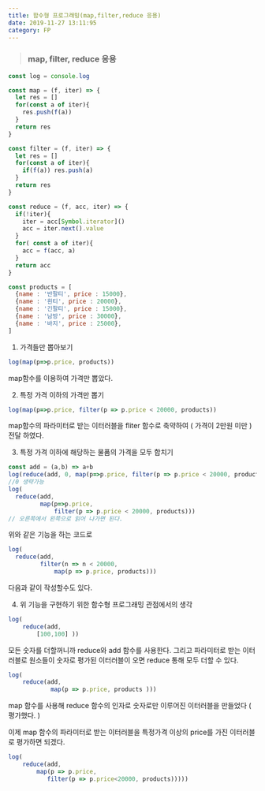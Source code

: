 ```yaml
---
title: 함수형 프로그래밍(map,filter,reduce 응용)
date: 2019-11-27 13:11:95
category: FP
---
```


> ### map, filter, reduce 응용



```javascript
const log = console.log

const map = (f, iter) => {
  let res = []
  for(const a of iter){
    res.push(f(a))
  }
  return res
}

const filter = (f, iter) => {
  let res = []
  for(const a of iter){
    if(f(a)) res.push(a)
  }
  return res
}

const reduce = (f, acc, iter) => {
  if(!iter){
    iter = acc[Symbol.iterator]()
    acc = iter.next().value
  }
  for( const a of iter){
    acc = f(acc, a)
  }
  return acc
}

const products = [
  {name : '반팔티', price : 15000},
  {name : '흰티', price : 20000},
  {name : '긴팔티', price : 15000},
  {name : '남방', price : 30000},
  {name : '바지', price : 25000},
]
```



1. 가격들만 뽑아보기

```javascript
log(map(p=>p.price, products))
```

map함수를 이용하여 가격만 뽑았다.



2. 특정 가격 이하의 가격만 뽑기

```javascript
log(map(p=>p.price, filter(p => p.price < 20000, products))
```

map함수의 파라미터로 받는 이터러블을 fliter 함수로 축약하여 ( 가격이 2만원 미만  ) 전달 하였다.



3. 특정 가격 이하에 해당하는 물품의 가격을 모두 합치기

```javascript
const add = (a,b) => a+b
log(reduce(add, 0, map(p=>p.price, filter(p => p.price < 20000, products)))
//0 생략가능
log(
  reduce(add, 
         map(p=>p.price, 
             filter(p => p.price < 20000, products)))
// 오른쪽에서 왼쪽으로 읽어 나가면 된다.
```

위와 같은 기능을 하는 코드로

```javascript
log(
  reduce(add, 
         filter(n => n < 20000,
             map(p => p.price, products)))
```

다음과 같이 작성할수도 있다.



4. 위 기능을 구현하기 위한 함수형 프로그래밍 관점에서의 생각

```javascript
log(
	reduce(add,
        [100,100] ))
```

모든 숫자를 더할꺼니까 reduce와 add 함수를 사용한다. 그리고 파라미터로 받는 이터러블로 원소들이 숫자로 평가된 이터러블이 오면 reduce 통해 모두 더할 수 있다.

```javascript
log(
	reduce(add,
        	map(p => p.price, products )))
```

map 함수를 사용해 reduce 함수의 인자로 숫자로만 이루어진 이터러블을 만들었다 ( 평가했다. )

이제 map 함수의 파라미터로 받는 이터러블을 특정가격 이상의 price를 가진 이터러블로 평가하면 되겠다.

```javascript
log(
	reduce(add,
        map(p => p.price, 
           filter(p => p.price<20000, products)))))
```

